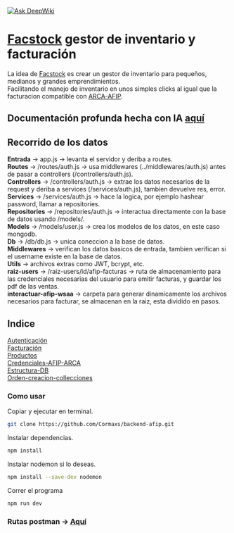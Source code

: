 
[![Ask DeepWiki](https://deepwiki.com/badge.svg)](https://deepwiki.com/Cormaxs/backend-afip)  

# [Facstock](https://facstock.com) gestor de inventario y facturación  

La idea de [Facstock](https://facstock.com) es crear un gestor de inventario para pequeños, medianos y grandes emprendimientos.  
Facilitando el manejo de inventario en unos simples clicks al igual que la facturacion compatible con [ARCA-AFIP](https://www.afip.gob.ar/landing/default.asp).  

## Documentación profunda hecha con IA [aquí](https://deepwiki.com/Cormaxs/backend-afip)  

## Recorrido de los datos

**Entrada** -> app.js -> levanta el servidor y deriba a routes.  
**Routes** -> /routes/auth.js -> usa middlewares (../middlewares/auth.js) antes de pasar a controllers (/controllers/auth.js).  
**Controllers** -> /controllers/auth.js -> extrae los datos necesarios de la request y deriba a services (/services/auth.js), tambien devuelve res, error.  
**Services** -> /services/auth.js -> hace la logica, por ejemplo hashear  password, llamar a repositories.  
**Repositories** -> /repositories/auth.js -> interactua directamente con la base de datos usando /models/.  
**Models** ->  /models/user.js -> crea los modelos de los datos, en este caso mongodb.  
**Db** -> /db/db.js -> unica coneccion a la base de datos.  
**Middlewares** -> verifican los datos basicos de entrada, tambien verifican si el username existe en la base de datos.  
**Utils** -> archivos extras como JWT, bcrypt, etc.  
**raiz-users** -> /raiz-users/id/afip-facturas -> ruta de almacenamiento para las credenciales necesarias del usuario para emitir facturas, y guardar los pdf de las ventas.  
**interactuar-afip-wsaa** -> carpeta para generar dinamicamente los archivos necesarios para facturar, se almacenan en la raiz, esta dividido en pasos.  

## Indice

[Autenticación](./Documentacion/auth.md)  
[Facturación](./Documentacion/facturas.md)  
[Productos](./Documentacion/productos.md)  
[Credenciales-AFIP-ARCA](./Documentacion/credenciales-afip.md)  
[Estructura-DB](./Documentacion/db/estructura-DB.md)  
[Orden-creacion-collecciones](./Documentacion/db/estructura_completa_funcional.md)  

### Como usar

Copiar y ejecutar en terminal.

```bash
git clone https://github.com/Cormaxs/backend-afip.git
```

Instalar dependencias.

```bash
npm install
```

Instalar nodemon si lo deseas.

```bash
npm install --save-dev nodemon
```

Correr el programa

```bash
npm run dev 
```  

### Rutas postman -> [Aquí](https://www.postman.com/security-engineer-64827471/backend-facstock/collection/6fh3wkj/afip)  
